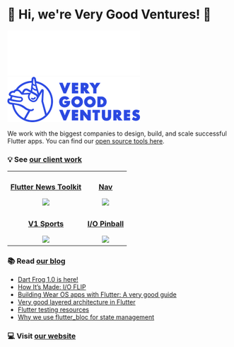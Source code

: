 # 🦄 Hi, we're Very Good Ventures! 🦄

[![Very Good Ventures][logo_white]][very_good_ventures_link_dark]
[![Very Good Ventures][logo_black]][very_good_ventures_link_light]

We work with the biggest companies to design, build, and scale successful Flutter apps. You can find our [open source tools here][vgv_oss_github_link].

### 💡 See [our client work][success_stories]

<div style="text-align: center">
    <table>
    <tr>
            <td style="text-align: center">
                <h3 align="center"><a href="https://verygood.ventures/success-stories/flutter-news-toolkit">Flutter News Toolkit</a></h3>
                <a href="https://verygood.ventures/success-stories/flutter-news-toolkit">
                    <img src="https://uploads-ssl.webflow.com/5ee12d8e99cde2e20255c16c/63ce04af5fad4a7ffc8bc9ab_VGV.png" width="500"/>
                </a>
            </td>            
            <td style="text-align: center">
                <h3 align="center"><a href="https://verygood.ventures/success-stories/nav-increases-user-adoption-and-moves-to-mobile-first-development">Nav</a></h3>
                <a href="https://verygood.ventures/success-stories/nav-increases-user-adoption-and-moves-to-mobile-first-development">
                    <img src="https://uploads-ssl.webflow.com/5ee12d8e99cde2e20255c16c/644f810df671a4397292b6d0_nav.png" width="500"/>
                </a>
            </td>
        </tr>
        <tr>
            <td style="text-align: center">
                <h3 align="center"><a href="https://verygood.ventures/success-stories/v1-sports">V1 Sports</a></h3>
                <a href="https://verygood.ventures/success-stories/v1-sports">
                    <img src="https://uploads-ssl.webflow.com/5ee12d8e99cde2e20255c16c/63f274341bb84d62d7bb7ab2_PR_V1_Golf_Images_Group_2.png" width="500"/>
                </a>
            </td>
            <td style="text-align: center">
                <h3 align="center"><a href="https://verygood.ventures/success-stories/i-o-pinball">I/O Pinball</a></h3>
                <a href="https://verygood.ventures/success-stories/i-o-pinball">
                    <img src="https://uploads-ssl.webflow.com/5ee12d8e99cde2e20255c16c/6283f5f7d002d14414e9801f_Pinball.png" width="500"/>
                </a>
            </td>            
        </tr>
    </table>
</div>

### 📚 Read [our blog][vgv_blog]
- [Dart Frog 1.0 is here!][dart_frog_release]
- [How It’s Made: I/O FLIP][flip_made]
- [Building Wear OS apps with Flutter: A very good guide][wear_os]
- [Very good layered architecture in Flutter][vgv_architecture]
- [Flutter testing resources][testing_resources]
- [Why we use flutter_bloc for state management][why_bloc]

[success_stories]: https://verygood.ventures/success-stories
[vgv_website]: https://verygood.ventures/
[vgv_blog]: https://verygood.ventures/blog
[vgv_team]: https://verygood.ventures/about
[vgv_careers]: https://verygood.ventures/careers
[logo_black]: https://raw.githubusercontent.com/VGVentures/very_good_brand/main/styles/README/vgv_logo_black.png#gh-light-mode-only
[logo_white]: https://raw.githubusercontent.com/VGVentures/very_good_brand/main/styles/README/vgv_logo_white.png#gh-dark-mode-only
[very_good_ventures_link_dark]: https://verygood.ventures#gh-dark-mode-only
[very_good_ventures_link_light]: https://verygood.ventures#gh-light-mode-only
[vgv_oss_github_link]: https://github.com/VeryGoodOpenSource
[news_toolkit_blog]: https://verygood.ventures/blog/flutter-news-toolkit-an-advantage-for-publishers-powered-by-vgv
[flutter_forward]: https://verygood.ventures/blog/vgv-at-flutter-forward
[dart_frog_release]: https://verygood.ventures/blog/dart-frog-1-0-release
[vgv_architecture]: https://verygood.ventures/blog/very-good-flutter-architecture
[testing_resources]: https://verygood.ventures/blog/flutter-testing-resources
[why_bloc]: https://verygood.ventures/blog/why-we-use-flutter-bloc
[flip_made]: https://verygood.ventures/blog/how-its-made-i-o-flip
[wear_os]: https://verygood.ventures/blog/building-wear-os-apps-with-flutter-a-very-good-guide

### 💻 Visit [our website][vgv_website]
